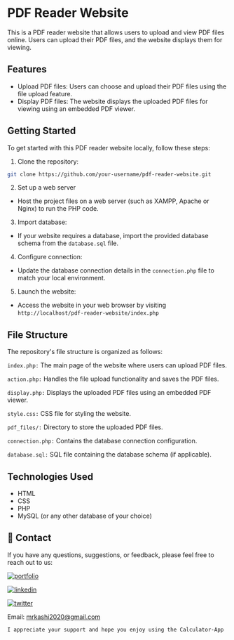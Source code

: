 # PDF Reader Website

This is a PDF reader website that allows users to upload and view PDF files online. Users can upload their PDF files, and the website displays them for viewing.

## Features

- Upload PDF files: Users can choose and upload their PDF files using the file upload feature.
- Display PDF files: The website displays the uploaded PDF files for viewing using an embedded PDF viewer.

## Getting Started

To get started with this PDF reader website locally, follow these steps:

1. Clone the repository:

```bash
git clone https://github.com/your-username/pdf-reader-website.git 
```

2. Set up a web server

- Host the project files on a web server (such as XAMPP, Apache or Nginx) to run the PHP code.

3. Import database:

- If your website requires a database, import the provided database schema from the `database.sql` file.

4. Configure connection:

- Update the database connection details in the `connection.php` file to match your local environment.

5. Launch the website:

- Access the website in your web browser by visiting `http://localhost/pdf-reader-website/index.php`


## File Structure

The repository's file structure is organized as follows:

`index.php:` The main page of the website where users can upload PDF files.

`action.php:` Handles the file upload functionality and saves the PDF files.

`display.php:` Displays the uploaded PDF files using an embedded PDF viewer.

`style.css:` CSS file for styling the website.

`pdf_files/:` Directory to store the uploaded PDF files.

`connection.php:` Contains the database connection configuration.

`database.sql:` SQL file containing the database schema (if applicable).


## Technologies Used

- HTML
- CSS
- PHP
- MySQL (or any other database of your choice)



## 🔗 Contact
If you have any questions, suggestions, or feedback, please feel free to reach out to us:

[![portfolio](https://img.shields.io/badge/my_portfolio-000?style=for-the-badge&logo=ko-fi&logoColor=white)](https://dribbble.com/Kashif420)

[![linkedin](https://img.shields.io/badge/linkedin-0A66C2?style=for-the-badge&logo=linkedin&logoColor=white)](https://www.linkedin.com/in/mr-kashif-442146214/)

[![twitter](https://img.shields.io/badge/twitter-1DA1F2?style=for-the-badge&logo=twitter&logoColor=white)](https://twitter.com/KaxhifKhan)

Email: mrkashi2020@gmail.com

`I appreciate your support and hope you enjoy using the Calculator-App`
